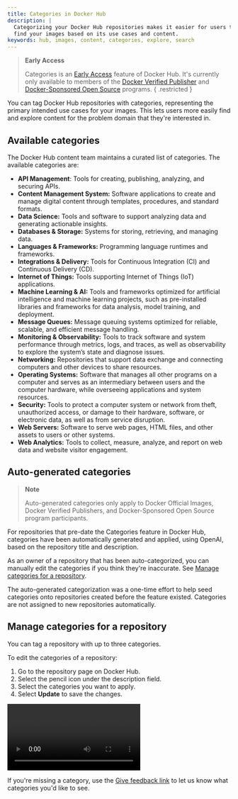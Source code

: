 ```yaml
---
title: Categories in Docker Hub
description: |
  Categorizing your Docker Hub repositories makes it easier for users to
  find your images based on its use cases and content.
keywords: hub, images, content, categories, explore, search
---
```


> **Early Access**
>
> Categories is an [Early Access](/release-lifecycle/#early-access-ea)
> feature of Docker Hub. It's currently only available to members of the
> [Docker Verified Publisher](../../trusted-content/dvp-program.md)
> and [Docker-Sponsored Open Source](../../trusted-content/dsos-program.md)
> programs.
{ .restricted }

You can tag Docker Hub repositories with categories, representing the primary
intended use cases for your images. This lets users more easily find and
explore content for the problem domain that they're interested in.

## Available categories

The Docker Hub content team maintains a curated list of categories.
The available categories are:

- **API Management**: Tools for creating, publishing, analyzing, and securing APIs.
- **Content Management System:** Software applications to create and manage digital content through templates, procedures, and standard formats.
- **Data Science:** Tools and software to support analyzing data and generating actionable insights.
- **Databases & Storage:** Systems for storing, retrieving, and managing data.
- **Languages & Frameworks:** Programming language runtimes and frameworks.
- **Integrations & Delivery:** Tools for Continuous Integration (CI) and Continuous Delivery (CD).
- **Internet of Things:** Tools supporting Internet of Things (IoT) applications.
- **Machine Learning & AI:** Tools and frameworks optimized for artificial intelligence and machine learning projects, such as pre-installed libraries and frameworks for data analysis, model training, and deployment.
- **Message Queues:** Message queuing systems optimized for reliable, scalable, and efficient message handling.
- **Monitoring & Observability:** Tools to track software and system performance through metrics, logs, and traces, as well as observability to explore the system’s state and diagnose issues.
- **Networking:** Repositories that support data exchange and connecting computers and other devices to share resources.
- **Operating Systems:** Software that manages all other programs on a computer and serves as an intermediary between users and the computer hardware, while overseeing applications and system resources.
- **Security:** Tools to protect a computer system or network from theft, unauthorized access, or damage to their hardware, software, or electronic data, as well as from service disruption.
- **Web Servers:** Software to serve web pages, HTML files, and other assets to users or other systems.
- **Web Analytics:** Tools to collect, measure, analyze, and report on web data and website visitor engagement.

## Auto-generated categories

> **Note**
>
> Auto-generated categories only apply to Docker Official Images, Docker
> Verified Publishers, and Docker-Sponsored Open Source program participants.

For repositories that pre-date the Categories feature in Docker Hub,
categories have been automatically generated and applied, using OpenAI, based
on the repository title and description.

As an owner of a repository that has been auto-categorized, you can manually
edit the categories if you think they're inaccurate. See [Manage categories for
a repository](#manage-categories-for-a-repository).

The auto-generated categorization was a one-time effort to help seed categories
onto repositories created before the feature existed. Categories are not
assigned to new repositories automatically.

## Manage categories for a repository

You can tag a repository with up to three categories.

To edit the categories of a repository:

1. Go to the repository page on Docker Hub.
2. Select the pencil icon under the description field.
3. Select the categories you want to apply.
4. Select **Update** to save the changes.

<video controls>
  <source src="/assets/video/hub_categories.mp4" type="video/mp4" />
</video>

If you're missing a category, use the
[Give feedback link](https://docker.qualtrics.com/jfe/form/SV_03CrMyAkCWVylKu)
to let us know what categories you'd like to see.

